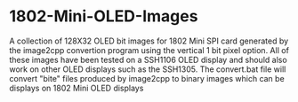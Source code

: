 # 1802-Mini-OLED-Images
A collection of 128X32 OLED bit images for 1802 Mini SPI card generated by the image2cpp convertion program using the vertical 1 bit pixel option. 
All of these images have been tested on a SSH1106 OLED display and should also work on other OLED displays such as the SSH1305.
The convert.bat file will convert "bite" files produced by image2cpp to binary images which can be displays on 1802 Mini OLED displays
